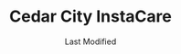 ---
layout: location-page
date: Last Modified
description: "Local COVID-19 testing is available at Cedar City InstaCare in Cedar City, Utah, USA."
permalink: "locations/utah/cedar-city/cedar-city-instacare/"
tags:
  - locations
  - utah
title: Cedar City InstaCare
uniqueName: cedar-city-instacare
state: Utah
stateAbbr: UT
hood: "Cedar City"
address: "1501 Hiland Ave"
city: "Cedar City"
zip: "84720"
zipsNearby: "84713 84731 84720 84721 84722 84742 84781 84723 84725 84710 84729 84735 84762 84737 84746 84784 84740 84745 84751 84752 84714 84753 84756 84757 84755 84758 84759 84764 84719 84760 84761 84772 84733 84738 84765 84763 84767 84779 84770 84771 84782 84783 84790 84791 84774 84780 86021 89042 84717" 
mapUrl: "http://maps.apple.com/?q=Cedar+City+InstaCare&address=1501+Hiland+Ave,Cedar+City,Utah,84720"
locationType: Drive-thru
phone: "435-865-3440"
website: "https://intermountainhealthcare.org/locations/location-details/cedar-city-instacare-workmed/cedar-city-instacare/"
onlineBooking: undefined
closed: undefined
closedUpdate: April 20th, 2020
notes: "Requires phone screen."
days: M-Sat
hours: 9AM-5PM
ctaMessage: Learn more
ctaUrl: "https://intermountainhealthcare.org/locations/location-details/cedar-city-instacare-workmed/cedar-city-instacare/"
---